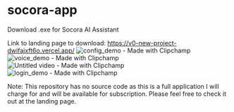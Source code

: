 # socora-app
Download .exe for Socora AI Assistant

Link to landing page to download: https://v0-new-project-dwifajxft6o.vercel.app/
![config_demo - Made with Clipchamp](https://github.com/user-attachments/assets/cff7d2e8-6966-4bf8-8993-47cc1326161f)
![voice_demo - Made with Clipchamp](https://github.com/user-attachments/assets/59ef9717-471a-479c-aa8c-58b72ca96bea)
![Untitled video - Made with Clipchamp](https://github.com/user-attachments/assets/767de956-04a0-4448-89b6-cde60d7b24a6)
![login_demo - Made with Clipchamp](https://github.com/user-attachments/assets/9a653ae4-341b-44e5-ae23-e786b42808d8)

Note: This repository has no source code as this is a full application I will charge for and will be available for subscription. Please feel free to check it out at the landing page.
